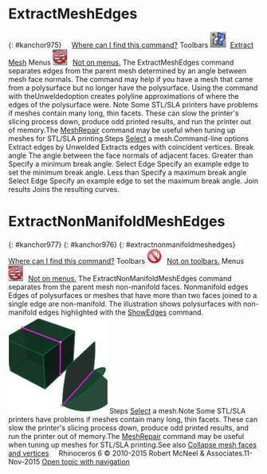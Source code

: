 ---
---


# ExtractMeshEdges
{: #kanchor975}
 [![images/transparent.gif](images/transparent.gif)Where can I find this command?](javascript:void(0);) Toolbars
![images/extractmeshedges.png](images/extractmeshedges.png) [Extract Mesh](extract-mesh-toolbar.html) 
Menus
![images/-no-menu-item.png](images/-no-menu-item.png) [Not on menus.](menuwhattodo.html) 
The ExtractMeshEdges command separates edges from the parent mesh determined by an angle between mesh face normals.
The command may help if you have a mesh that came from a polysurface but no longer have the polysurface. Using the command with theUnweldedoption creates polyline approximations of where the edges of the polysurface were.
Note
Some STL/SLA printers have problems if meshes contain many long, thin facets. These can slow the printer's slicing process down, produce odd printed results, and run the printer out of memory.The [MeshRepair](meshrepair.html) command may be useful when tuning up meshes for STL/SLA printing.Steps
 [Select](select-objects.html) a mesh.Command-line options
Extract edges by
Unwelded
Extracts edges with coincident vertices.
Break angle
The angle between the face normals of adjacent faces.
Greater than
Specify a minimum break angle.
Select Edge
Specify an example edge to set the minimum break angle.
Less than
Specify a maximum break angle
Select Edge
Specify an example edge to set the maximum break angle.
Join results
Joins the resulting curves.

# ExtractNonManifoldMeshEdges
{: #kanchor977}
{: #kanchor976}
{: #extractnonmanifoldmeshedges}
 [![images/transparent.gif](images/transparent.gif)Where can I find this command?](javascript:void(0);) Toolbars
![images/-no-toolbar-button.png](images/-no-toolbar-button.png) [Not on toolbars.](toolbarwhattodo.html) 
Menus
![images/-no-menu-item.png](images/-no-menu-item.png) [Not on menus.](menuwhattodo.html) 
The ExtractNonManifoldMeshEdges command separates from the parent mesh non-manifold faces.
Nonmanifold edges
Edges of polysurfaces or meshes that have more than two faces joined to a single edge are non-manifold.
The illustration shows polysurfaces with non-manifold edges highlighted with the [ShowEdges](showedges.html) command.
![images/non-manifoldedges-002.png](images/non-manifoldedges-002.png)
Steps
 [Select](select-objects.html) a mesh.Note
Some STL/SLA printers have problems if meshes contain many long, thin facets. These can slow the printer's slicing process down, produce odd printed results, and run the printer out of memory.The [MeshRepair](meshrepair.html) command may be useful when tuning up meshes for STL/SLA printing.See also
 [Collapse mesh faces and vertices](sak-collapsemesh.html) 
&#160;
&#160;
Rhinoceros 6 © 2010-2015 Robert McNeel &amp; Associates.11-Nov-2015
 [Open topic with navigation](extractmeshedges.html) 

